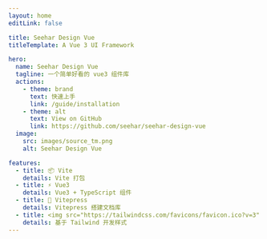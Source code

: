 ```yaml
---
layout: home
editLink: false

title: Seehar Design Vue
titleTemplate: A Vue 3 UI Framework

hero:
  name: Seehar Design Vue
  tagline: 一个简单好看的 vue3 组件库
  actions:
    - theme: brand
      text: 快速上手
      link: /guide/installation
    - theme: alt
      text: View on GitHub
      link: https://github.com/seehar/seehar-design-vue
  image:
    src: images/source_tm.png
    alt: Seehar Design Vue

features:
  - title: 📦 Vite
    details: Vite 打包
  - title: ⚡️ Vue3
    details: Vue3 + TypeScript 组件
  - title: 📃 Vitepress
    details: Vitepress 搭建文档库
  - title: <img src="https://tailwindcss.com/favicons/favicon.ico?v=3" class="w-4 inline-block mr-1" /> Tailwind
    details: 基于 Tailwind 开发样式
---
```


<style>
:root {
  --vp-home-hero-name-color: transparent;
  --vp-home-hero-name-background: -webkit-linear-gradient(120deg, #ffa400 30%, #ff2d51);

  --vp-home-hero-image-background-image: linear-gradient(-45deg, #ffce76 50%, #ff8ea1 50%);
  --vp-home-hero-image-filter: blur(40px);
}

@media (min-width: 640px) {
  :root {
    --vp-home-hero-image-filter: blur(56px);
  }
}

@media (min-width: 960px) {
  :root {
    --vp-home-hero-image-filter: blur(72px);
  }
}
</style>
